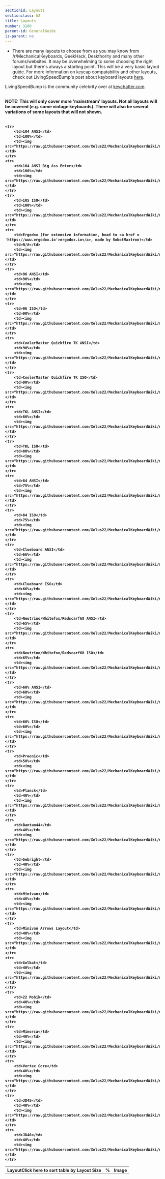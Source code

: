 ```yaml
---
sectionid: Layouts
sectionclass: h2
title: Layouts
number: 3200
parent-id: GeneralGuide
is-parent: no
---
```

- There are many layouts to choose from as you may know from /r/MechanicalKeyboards, GeekHack, Deskthority and many other forums/websites. It may be overwhelming to some choosing the right layout but there's always a starting point. This will be a very basic layout guide. For more information on keycap compatability and other layouts, check out LivingSpeedBump's post about keyboard layouts <a href = 'https://www.massdrop.com/talk/947/keyboard-layouts-explained-in-detail-many-pics?mode=group_open'>here</a>. 


LivingSpeedBump is the community celebrity over at <a href = 'http://keychatter.com'>keychatter.com</a>. 

<br>
<strong>NOTE: This will only cover more 'mainstream' layouts. Not all layouts will be covered (e.g. some vintage keyboards). There will also be several variations of some layouts that will not shown.
<br>
<br>

<table id = 'LayoutsSwitchTable'>
	<tr>
		<th>Layout<span class = 'menutooltip'>Click here to sort table by Layout Size</span></th>
		<th>%</th>
		<th>Image</th>
  	</tr>
	
	<tr>
		<td>104 ANSI</td>
		<td>100%</td>
		<td><img src="https://raw.githubusercontent.com/Xelus22/MechanicalKeyboardWiki/master/img/fullsize_ansi.JPG"/></td>
	</tr>
	<tr>
		<td>104 ANSI Big Ass Enter</td>
		<td>100%</td>
		<td><img src="https://raw.githubusercontent.com/Xelus22/MechanicalKeyboardWiki/master/img/fullsize_ansi_bigass.JPG"/></td>
	</tr>
	<tr>
		<td>105 ISO</td>
		<td>100%</td>
		<td><img src="https://raw.githubusercontent.com/Xelus22/MechanicalKeyboardWiki/master/img/fullsize_iso.JPG"/></td>
	</tr>
	<tr>
		<td>Ergodox (for extensive information, head to <a href = 'https://www.ergodox.io'>ergodox.io</a>, made by RobotMaxtron)</td>
		<td>N/A</td>
		<td><img src="https://raw.githubusercontent.com/Xelus22/MechanicalKeyboardWiki/master/img/ergodox.jpg"/></td>
	</tr>
	<tr>
		<td>96 ANSI</td>
		<td>90%</td>
		<td><img src="https://raw.githubusercontent.com/Xelus22/MechanicalKeyboardWiki/master/img/96_ansi.jpg"/></td>
	</tr>
	<tr>
		<td>96 ISO</td>
		<td>90%</td>
		<td><img src="https://raw.githubusercontent.com/Xelus22/MechanicalKeyboardWiki/master/img/96_iso.jpg"/></td>
	</tr>	
	<tr>
		<td>CoolerMaster Quickfire TK ANSI</td>
		<td>90%</td>
		<td><img src="https://raw.githubusercontent.com/Xelus22/MechanicalKeyboardWiki/master/img/90_ansi.jpg"/></td>
	</tr>
	<tr>
		<td>CoolerMaster Quickfire TK ISO</td>
		<td>90%</td>
		<td><img src="https://raw.githubusercontent.com/Xelus22/MechanicalKeyboardWiki/master/img/90_iso.jpg"/></td>
	</tr>	
	<tr>
		<td>TKL ANSI</td>
		<td>80%</td>
		<td><img src="https://raw.githubusercontent.com/Xelus22/MechanicalKeyboardWiki/master/img/tkl_ansi.JPG"/></td>
	</tr>
	<tr>
		<td>TKL ISO</td>
		<td>80%</td>
		<td><img src="https://raw.githubusercontent.com/Xelus22/MechanicalKeyboardWiki/master/img/tkl_iso.JPG"/></td>
	</tr>	
	<tr>
		<td>84 ANSI</td>
		<td>75%</td>
		<td><img src="https://raw.githubusercontent.com/Xelus22/MechanicalKeyboardWiki/master/img/75_ansi.JPG"/></td>
	</tr>
	<tr>
		<td>84 ISO</td>
		<td>75%</td>
		<td><img src="https://raw.githubusercontent.com/Xelus22/MechanicalKeyboardWiki/master/img/75_iso.JPG"/></td>
	</tr>
	<tr>
		<td>Clueboard ANSI</td>
		<td>66%</td>
		<td><img src="https://raw.githubusercontent.com/Xelus22/MechanicalKeyboardWiki/master/img/clueboard_ansi.JPG"/></td>
	</tr>
	<tr>
		<td>Clueboard ISO</td>
		<td>66%</td>
		<td><img src="https://raw.githubusercontent.com/Xelus22/MechanicalKeyboardWiki/master/img/clueboard_iso.JPG"/></td>
	</tr>	
	<tr>
		<td>Neutrino/Whitefox/Redscarf68 ANSI</td>
		<td>65%</td>
		<td><img src="https://raw.githubusercontent.com/Xelus22/MechanicalKeyboardWiki/master/img/65_ansi.jpg"/></td>
	</tr>
	<tr>
		<td>Neutrino/Whitefox/Redscarf68 ISO</td>
		<td>65%</td>
		<td><img src="https://raw.githubusercontent.com/Xelus22/MechanicalKeyboardWiki/master/img/65_iso.jpg"/></td>
	</tr>
	<tr>
		<td>60% ANSI</td>
		<td>60%</td>
		<td><img src="https://raw.githubusercontent.com/Xelus22/MechanicalKeyboardWiki/master/img/60_ansi.JPG"/></td>
	</tr>
	<tr>
		<td>60% ISO</td>
		<td>60%</td>
		<td><img src="https://raw.githubusercontent.com/Xelus22/MechanicalKeyboardWiki/master/img/60_iso.JPG"/></td>
	</tr>
	<tr>
		<td>Preonic</td>
		<td>50%</td>
		<td><img src="https://raw.githubusercontent.com/Xelus22/MechanicalKeyboardWiki/master/img/preonic.jpg"/></td>
	</tr>
	<tr>
		<td>Planck</td>
		<td>40%</td>
		<td><img src="https://raw.githubusercontent.com/Xelus22/MechanicalKeyboardWiki/master/img/planck.jpg"/></td>
	</tr>
	<tr>
		<td>Bantam44</td>
		<td>40%</td>
		<td><img src="https://raw.githubusercontent.com/Xelus22/MechanicalKeyboardWiki/master/img/bantam44.jpg"/></td>
	</tr>
	<tr>
		<td>Sebright</td>
		<td>40%</td>
		<td><img src="https://raw.githubusercontent.com/Xelus22/MechanicalKeyboardWiki/master/img/sebright.jpg"/></td>
	</tr>
	<tr>
		<td>Minivan</td>
		<td>40%</td>
		<td><img src="https://raw.githubusercontent.com/Xelus22/MechanicalKeyboardWiki/master/img/minivan.jpg"/></td>
	</tr>
	<tr>
		<td>Minivan Arrows Layout</td>
		<td>40%</td>
		<td><img src="https://raw.githubusercontent.com/Xelus22/MechanicalKeyboardWiki/master/img/minivan_arrow.jpg"/></td>
	</tr>
	<tr>
		<td>Golbat</td>
		<td>40%</td>
		<td><img src="https://raw.githubusercontent.com/Xelus22/MechanicalKeyboardWiki/master/img/golbat.jpg"/></td>
	</tr>
	<tr>
		<td>22 Mobik</td>
		<td>40%</td>
		<td><img src="https://raw.githubusercontent.com/Xelus22/MechanicalKeyboardWiki/master/img/22_mobik.jpg"/></td>
	</tr>
	<tr>
		<td>Minorca</td>
		<td>40%</td>
		<td><img src="https://raw.githubusercontent.com/Xelus22/MechanicalKeyboardWiki/master/img/minorca.jpg"/></td>
	</tr>
	<tr>
		<td>Vortex Core</td>
		<td>40%</td>
		<td><img src="https://raw.githubusercontent.com/Xelus22/MechanicalKeyboardWiki/master/img/vortex_core.jpg"/></td>
	</tr>
	<tr>
		<td>JD45</td>
		<td>40%</td>
		<td><img src="https://raw.githubusercontent.com/Xelus22/MechanicalKeyboardWiki/master/img/jd45.jpg"/></td>
	</tr>
	<tr>
		<td>JD40</td>
		<td>40%</td>
		<td><img src="https://raw.githubusercontent.com/Xelus22/MechanicalKeyboardWiki/master/img/jd40.jpg"/></td>
	</tr>
</table>